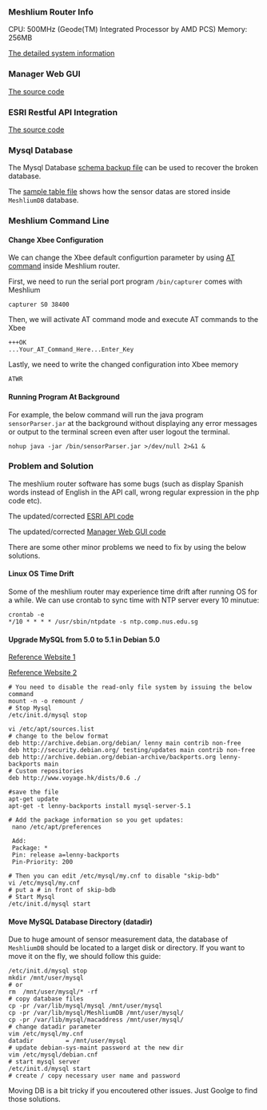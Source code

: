 ### Meshlium Router Info

CPU: 500MHz (Geode(TM) Integrated Processor by AMD PCS)
Memory: 256MB

[The detailed system information](https://github.com/xianlin/WSN/blob/master/Meshlium/meshlium_system_info)

### Manager Web GUI

[The source code](https://github.com/xianlin/WSN/tree/master/Meshlium/ManagerSystem)

### ESRI Restful API Integration

[The source code](https://github.com/xianlin/WSN/tree/master/Meshlium/ESRI-ArcGIS-API)

### Mysql Database
The Mysql Database [schema backup file](https://github.com/xianlin/WSN/blob/master/Meshlium/MeshliumDB_3.1.3.sql) can be used to recover the broken database.

The [sample table file](https://github.com/xianlin/WSN/blob/master/Meshlium/MeshliumDB_table_sample) shows how the sensor datas are stored inside `MeshliumDB` database.


### Meshlium Command Line

#### Change Xbee Configuration

We can change the Xbee default configurtion parameter by using [AT command](http://www.digi.com/support/kbase/kbaseresultdetl?id=2205) inside Meshlium router.

First, we need to run the serial port program `/bin/capturer` comes with Meshlium
     
    capturer S0 38400

Then, we will activate AT command mode and execute AT commands to the Xbee
  
    +++OK
    ...Your_AT_Command_Here...Enter_Key

Lastly, we need to write the changed configuration into Xbee memory

    ATWR

#### Running Program At Background

For example, the below command will run the java program `sensorParser.jar` at the background without displaying any error messages or output to the terminal screen even after user logout the terminal.

    nohup java -jar /bin/sensorParser.jar >/dev/null 2>&1 &

### Problem and Solution

The meshlium router software has some bugs (such as display Spanish words instead of English in the API call, wrong regular expression in the php code etc). 

The updated/corrected [ESRI API code](https://github.com/xianlin/WSN/tree/master/Meshlium/ESRI-ArcGIS-API)

The updated/corrected [Manager Web GUI code]()


There are some other minor problems we need to fix by using the below solutions.


#### Linux OS Time Drift

Some of the meshlium router may experience time drift after running OS for a while. We can use crontab to sync time with NTP server every 10 minutue:

    crontab -e
    */10 * * * * /usr/sbin/ntpdate -s ntp.comp.nus.edu.sg


#### Upgrade MySQL from 5.0 to 5.1 in Debian 5.0

[Reference Website 1](http://www.monkeedev.co.uk/blog/2009/03/23/installing-mysql-51-on-debian-and-ubuntu-using-apt/)

[Reference Website 2](https://forum.linode.com/viewtopic.php?t=6530%3E)

    # You need to disable the read-only file system by issuing the below command
    mount -n -o remount /
    # Stop Mysql
    /etc/init.d/mysql stop
    
    vi /etc/apt/sources.list 
    # change to the below format
    deb http://archive.debian.org/debian/ lenny main contrib non-free
    deb http://security.debian.org/ testing/updates main contrib non-free
    deb http://archive.debian.org/debian-archive/backports.org lenny-backports main
    # Custom repositories
    deb http://www.voyage.hk/dists/0.6 ./
    
    #save the file 
    apt-get update 
    apt-get -t lenny-backports install mysql-server-5.1
    
    # Add the package information so you get updates: 
     nano /etc/apt/preferences 
     
     Add: 
     Package: * 
     Pin: release a=lenny-backports 
     Pin-Priority: 200 
     
    # Then you can edit /etc/mysql/my.cnf to disable "skip-bdb"
    vi /etc/mysql/my.cnf
    # put a # in front of skip-bdb
    # Start Mysql
    /etc/init.d/mysql start

#### Move MySQL Database Directory (datadir)

Due to huge amount of sensor measurement data, the database of `MeshliumDB` should be located to a larget disk or directory. If you want to move it on the fly, we should follow this guide:

    /etc/init.d/mysql stop
    mkdir /mnt/user/mysql
    # or
    rm  /mnt/user/mysql/* -rf
    # copy database files
    cp -pr /var/lib/mysql/mysql /mnt/user/mysql
    cp -pr /var/lib/mysql/MeshliumDB /mnt/user/mysql/
    cp -pr /var/lib/mysql/macaddress /mnt/user/mysql/
    # change datadir parameter    
    vim /etc/mysql/my.cnf
    datadir         = /mnt/user/mysql
    # update debian-sys-maint password at the new dir
    vim /etc/mysql/debian.cnf
    # start mysql server
    /etc/init.d/mysql start
    # create / copy necessary user name and password

Moving DB is a bit tricky if you encoutered other issues. Just Goolge to find those solutions.


